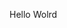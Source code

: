 Hello Wolrd































































































































































































































































































































































































































































































































































































































































































































































































































